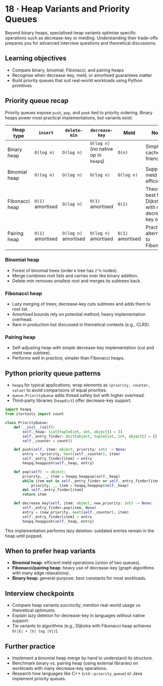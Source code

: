 # 18 · Heap Variants and Priority Queues

Beyond binary heaps, specialised heap variants optimise specific operations such as decrease-key or melding. Understanding their trade-offs prepares you for advanced interview questions and theoretical discussions.

## Learning objectives
- Compare binary, binomial, Fibonacci, and pairing heaps
- Recognise when decrease-key, meld, or amortised guarantees matter
- Build priority queues that suit real-world workloads using Python primitives

## Priority queue recap
Priority queues expose `push`, `pop`, and `peek` tied to priority ordering. Binary heaps power most practical implementations, but variants exist:

| Heap type | `insert` | `delete-min` | `decrease-key` | Meld | Notes |
| --- | --- | --- | --- | --- | --- |
| Binary heap | `O(log n)` | `O(log n)` | `O(log n)` (no native op in `heapq`) | `O(n)` | Simple, cache-friendly |
| Binomial heap | `O(log n)` | `O(log n)` | `O(log n)` | `O(log n)` | Supports meld efficiently |
| Fibonacci heap | `O(1)` amortised | `O(log n)` | `O(1)` amortised | `O(1)` | Theoretical best for Dijkstra with many decrease-key ops |
| Pairing heap | `O(1)` amortised | `O(log n)` amortised | `O(log n)` amortised | `O(1)` amortised | Practical alternative to Fibonacci |

### Binomial heap
- Forest of binomial trees (order `k` tree has `2^k` nodes).
- Merge combines root lists and carries over like binary addition.
- Delete-min removes smallest root and merges its subtrees back.

### Fibonacci heap
- Lazy merging of trees; decrease-key cuts subtrees and adds them to root list.
- Amortised bounds rely on potential method; heavy implementation overhead.
- Rare in production but discussed in theoretical contexts (e.g., CLRS).

### Pairing heap
- Self-adjusting heap with simple decrease-key implementation (cut and meld new subtree).
- Performs well in practice; simpler than Fibonacci heaps.

## Python priority queue patterns
- `heapq` for typical applications; wrap elements as `(priority, counter, value)` to avoid comparisons of equal priorities.
- `queue.PriorityQueue` adds thread safety but with higher overhead.
- Third-party libraries (`heapdict`) offer decrease-key support.

```python
import heapq
from itertools import count

class PriorityQueue:
    def __init__(self):
        self._heap: list[tuple[int, int, object]] = []
        self._entry_finder: dict[object, tuple[int, int, object]] = {}
        self._counter = count()

    def push(self, item: object, priority: int) -> None:
        entry = (priority, next(self._counter), item)
        self._entry_finder[item] = entry
        heapq.heappush(self._heap, entry)

    def pop(self) -> object:
        priority, _, item = heapq.heappop(self._heap)
        while item not in self._entry_finder or self._entry_finder[item][0] != priority:
            priority, _, item = heapq.heappop(self._heap)
        del self._entry_finder[item]
        return item

    def decrease_key(self, item: object, new_priority: int) -> None:
        self._entry_finder.pop(item, None)
        entry = (new_priority, next(self._counter), item)
        self._entry_finder[item] = entry
        heapq.heappush(self._heap, entry)
```

This implementation performs lazy deletion: outdated entries remain in the heap until popped.

## When to prefer heap variants
- **Binomial heap:** efficient meld operations (union of two queues).
- **Fibonacci/pairing heap:** heavy use of decrease-key (graph algorithms with many edge relaxations).
- **Binary heap:** general-purpose; best constants for most workloads.

## Interview checkpoints
- Compare heap variants succinctly; mention real-world usage vs. theoretical optimums.
- Explain lazy deletion for decrease-key in languages without native support.
- Tie variants to algorithms (e.g., Dijkstra with Fibonacci heap achieves `O(|E| + |V| log |V|)`).

## Further practice
- Implement a binomial heap merge by hand to understand its structure.
- Benchmark binary vs. pairing heap (using external libraries) on workloads with many decrease-key operations.
- Research how languages like C++ (`std::priority_queue`) or Java implement priority queues.
